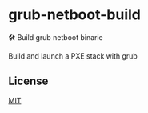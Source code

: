 # grub-netboot-build

🛠️ Build grub netboot binarie

Build and launch a PXE stack with grub

## License

[MIT](https://fr.wikipedia.org/wiki/Licence_MIT)
